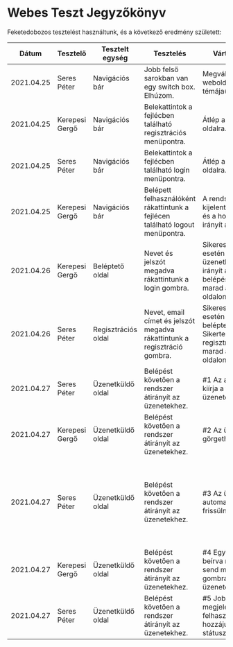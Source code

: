 # Webes Teszt Jegyzőkönyv

Feketedobozos tesztelést használtunk, és a következő eredmény született:

|Dátum|Tesztelő|Tesztelt egység|Tesztelés|Várt eredmény|Kapott eredmény|
|----------|-----------|-------------------------------|----------------------|---------------------|---------------------|
| 2021.04.25 | Seres Péter | Navigációs bár | Jobb felső sarokban van egy switch box. Elhúzom. | Megváltozik a weboldal témája(világos/sötét). | Megváltozik a weboldal témája(világos/sötét). |
| 2021.04.25 | Kerepesi Gergő | Navigációs bár | Belekattintok a fejlécben található regisztrációs menüpontra. | Átlép a regisztrációs oldalra. | Átlép a regisztrációs oldalra. |
| 2021.04.25 | Seres Péter | Navigációs bár | Belekattintok a fejlécben található login menüpontra. | Átlép a regisztrációs oldalra. | Átlép a regisztrációs oldalra. |
| 2021.04.25 | Kerepesi Gergő | Navigációs bár | Belépett felhasználóként rákattintunk a fejlécen található logout menüpontra. | A rendszer kijelentkeztet minket és a home oldalra irányít át. | A rendszer kijelentkeztet minket és a home oldalra irányít át. |
| 2021.04.26 | Kerepesi Gergő | Beléptető oldal | Nevet és jelszót megadva rákattintunk a login gombra. | Sikeres belépés esetén az üzenetküldő oldalra irányít át. Sikertelen belépés esetén marad az adott oldalon és hibát ír ki. | Sikeres belépés esetén az üzenetküldő oldalra irányít át. Sikertelen belépés esetén marad az adott oldalon és hibát ír ki. |
| 2021.04.26 | Seres Péter | Regisztrációs oldal | Nevet, email címet és jelszót megadva rákattintunk a regisztráció gombra. | Sikeres regisztráció esetén átirányít a beléptető oldalra. Sikertelen regisztráció esetén marad az adott oldalon és hibát ír ki. | Sikeres regisztráció esetén átirányít a beléptető oldalra. Sikertelen regisztráció esetén marad az adott oldalon és hibát ír ki. |
| 2021.04.27 | Seres Péter | Üzenetküldő oldal | Belépést követően a rendszer átirányít az üzenetekhez. | #1 Az adatbázisból kiírja a felhasználók üzeneteit. | Az adatbázisból kiírja a felhasználók üzeneteit. |
 | 2021.04.27 | Kerepesi Gergő | Üzenetküldő oldal | Belépést követően a rendszer átirányít az üzenetekhez. | #2 Az üzenetek görgethetőek. | Az üzenetek görgethetőek. |
 | 2021.04.27 | Seres Péter | Üzenetküldő oldal | Belépést követően a rendszer átirányít az üzenetekhez. | #3 Az üzenetek automatikusan frissülnek. | Az üzenetek automatikusan frissülnek. Frissítéskor a csúszka automatikusan legalulra kerül. Az éppen gépelt üzenetet frissítéskor törli az oldal. |
 | 2021.04.27 | Kerepesi Gergő | Üzenetküldő oldal | Belépést követően a rendszer átirányít az üzenetekhez. | #4 Egy szöveget beírva rákattintunk a send message gombra és elküldi az üzenetet. | Egy szöveget beírva rákattintunk a send message gombra és elküldi az üzenetet. |
 | 2021.04.27 | Seres Péter | Üzenetküldő oldal | Belépést követően a rendszer átirányít az üzenetekhez. | #5 Jobb oldalt megjeleníti az összes felhasználót és a hozzájuk tartozó státuszukat. | Jobb oldalt megjeleníti az összes felhasználót és a hozzájuk tartozó státuszukat. |
